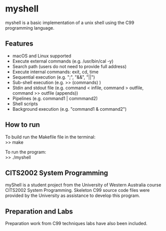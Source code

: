 # myshell

myshell is a basic implementation of a unix shell using the C99 programming language.

## Features
* macOS and Linux supported 
* Execute external commands (e.g. /usr/bin/cal -y)
* Search path (users do not need to provide full address)
* Execute internal commands: exit, cd, time
* Sequential execution (e.g. ";", "&&", "||")
* Sub-shell execution (e.g. >> (commands) )
* Stdin and stdout file (e.g. command < infile, command > outfile, command >> outfile (appends))
* Pipelines (e.g. command1 | commmand2)
* Shell scripts
* Background execution (e.g. "command1 & command2")

## How to run
To build run the Makefile file in the terminal:  
\>> make

To run the program:  
\>> ./myshell

## CITS2002 System Programming
myShell is a student project from the University of Western Australia course CITS2002 System Programming. Skeleton C99 source code files were provided by the University as assistance to develop this program. 

## Preparation and Labs
Preparation work from C99 techniques labs have also been included.
